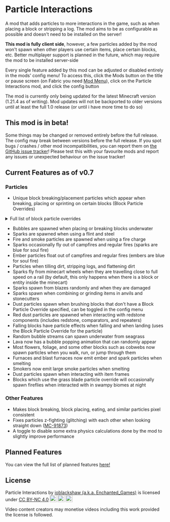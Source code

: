 # Particle Interactions
A mod that adds particles to more interactions in the game, such as when placing a block or stripping a log. The mod aims to be as configurable as possible and doesn't need to be installed on the server!

**This mod is fully client side**, however, a few particles added by the mod won't spawn when other players use certain items, place certain blocks, etc. Better multiplayer support is planned in the future, which may require the mod to be installed server-side

Every single feature added by this mod can be adjusted or disabled entirely in the mods' config menu! To access this, click the Mods button on the title or pause screen (on Fabric you need [Mod Menu](https://modrinth.com/mod/modmenu)), click on the Particle Interactions mod, and click the config button

The mod is currently only being updated for the latest Minecraft version (1.21.4 as of writing). Mod updates will not be backported to older versions until at least the full 1.0 release (or until i have more time to do so)

## This mod is in beta!
Some things may be changed or removed entirely before the full release. The config may break between versions before the full release. If you spot bugs / crashes / other mod incompatibilities, you can report them on [the GitHub issue tracker](https://github.com/Enchanted-Games/block-place-particles/issues)!
Please test this with your favourite mods and report any issues or unexpected behaviour on the issue tracker!

## Current Features as of v0.7
### Particles
- Unique block breaking/placement particles which appear when breaking, placing or sprinting on certain blocks (Block Particle Overrides)

<details>
<summary>Full list of block particle overrides</summary>
<ul>
<li>Snowflakes (applies to snow blocks, snow layers, and powder snow by default)</li>
<li>Firefly (applies to firefly bushes by default)</li>
<li>Cherry petals (applies to cherry leaves, cherry saplings, and pink petals by default)</li>
<li>Azalea and flowering azalea leaves (applies to (flowering) azalea and (flowering) azalea leaves by default)</li>
<li>Pine Leaves (applies to every birch leaves and spruce leaves by default)</li>
<li>Generic Leaves (applies to every other vanilla leaf block by default)</li>
<li>Flower Petal (applies to cave vines, twisting vines, weeping vines, bushes, and most vanilla and modded flowers by default)</li>
<li>Grass Blade (applies to grass blocks, grass, tall grass, seagrass, vines, glow lichen, dead bushes, and most vanilla and modded crops by default)</li>
<li>Heavy Grass Blade (applies to hanging roots, pale hanging moss, cobwebs, and tripwire by default)</li>
<li>Moss Clump (applies to moss and moss carpets by default)</li>
<li>Pale Moss Clump (applies to pale moss and pale moss carpets by default, only in minecraft 1.21.2 and above)</li>
<li>Dust (applies to sand, gravel, sus sand, sus gravel, concrete powder, soul sand, and soul soil by default)</li>
<li>Redstone Dust (applies to redstone, redstone blocks, comparators, repeaters, and redstone torches by default)</li>
<li>Block Shatter (applies to nether portals by default)</li>
</ul>
</details>

- Bubbles are spawned when placing or breaking blocks underwater
- Sparks are spawned when using a flint and steel
- Fire and smoke particles are spawned when using a fire charge
- Sparks occasionally fly out of campfires and regular fires (sparks are blue for soul fire)
- Ember particles float out of campfires and regular fires (embers are blue for soul fire)
- Particles when tilling dirt, stripping logs, and flattening dirt
- Sparks fly from minecart wheels when they are travelling close to full speed on a rail (by default, this only happens when there is a block or entity inside the minecart)
- Sparks spawn from blazes randomly and when they are damaged
- Sparks spawn when combining or grinding items in anvils and stonecutters
- Dust particles spawn when brushing blocks that don't have a Block Particle Override specified, can be toggled in the config menu
- Red dust particles are spawned when interacting with redstone components (includes redstone, comparators, and repeaters)
- Falling blocks have particle effects when falling and when landing (uses the Block Particle Override for the particle)
- Random bubble streams can spawn underwater from seagrass
- Lava now has a bubble popping animation that can randomly appear
- Most flowers, foliage, and some other blocks such as cobwebs now spawn particles when you walk, run, or jump through them
- Furnaces and blast furnaces now emit ember and spark particles when smelting
- Smokers now emit large smoke particles when smelting
- Dust particles spawn when interacting with item frames
- Blocks which use the grass blade particle override will occasionally spawn fireflies when interacted with in swampy biomes at night

### Other Features
- Makes block breaking, block placing, eating, and similar particles pixel consistent
- Fixes particles z-fighting (glitching) with each other when looking straight down ([MC-91873](https://bugs.mojang.com/browse/MC-91873))
- A toggle to disable some extra physics calculations done by the mod to slightly improve performance

## Planned Features
You can view the full list of planned features [here!](https://github.com/Enchanted-Games/block-place-particles/issues/6)

## License
<p xmlns:cc="http://creativecommons.org/ns#" >Particle Interactions by <a rel="cc:attributionURL dct:creator" property="cc:attributionName" href="https://enchanted.games">ioblackshaw (a.k.a. Enchanted_Games)</a> is licensed under <a href="http://creativecommons.org/licenses/by-nc/4.0/?ref=chooser-v1" target="_blank" rel="license noopener noreferrer" style="display:inline-block;">CC BY-NC 4.0<img style="height:22px!important;margin-left:3px;vertical-align:text-bottom;" src="https://mirrors.creativecommons.org/presskit/icons/cc.svg?ref=chooser-v1"><img style="height:22px!important;margin-left:3px;vertical-align:text-bottom;" src="https://mirrors.creativecommons.org/presskit/icons/by.svg?ref=chooser-v1"><img style="height:22px!important;margin-left:3px;vertical-align:text-bottom;" src="https://mirrors.creativecommons.org/presskit/icons/nc.svg?ref=chooser-v1"></a></p> 
Video content creators may monetise videos including this work provided the license is followed.
